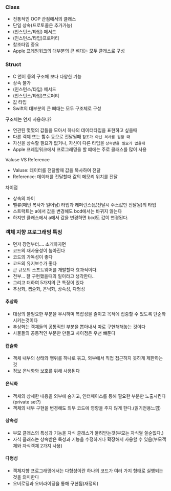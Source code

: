 ### Class
- 전통적인 OOP 관점에서의 클래스
- 단일 상속(프로토콜은 추가가능)
- (인스턴스/타입) 메서드
- (인스턴스/타입)프로퍼티
- 참조타입 중요
- Apple 프레임워크의 대부분의 큰 뼈대는 모두 클래스로 구성


### Struct
- C 언어 등의 구조체 보다 다양한 기능
- 상속 불가
- (인스턴스/타입) 메서드
- (인스턴스/타입)프로퍼티
- 값 타입
- Swift의 대부분의 큰 뼈대는 모두 구조체로 구성



구조체는 언제 사용하나?
- 연관된 몇몇의 값들을 모아서 하나의 데이터타입을 표현하고 싶을때
- 다른 객체 또는 함수 등으로 전달될때 `참조가 아닌 복사를 원할 때`
- 자신을 상속할 필요가 없거나, 자신이 다른 타입을 `상속받을 필요가 없을때`
- Apple 프레임워크에서 프로그래밍을 할 떄에는 주로 클래스를 많이 사용

Valuse VS Reference
- Valuse: 데이터를 전달할때 값을 복사하여 전달
- Reference: 데이터를 전달할때 값의 메모리 위치를 전달

차이점
- 상속의 차이
- 벨류(매번 복사가 일어남) 타입과 레퍼런스(값전달시 주소값만 전달됨)의 타입
- 스트럭트는 a에서 값을 변경해도 bcd에서는 바뀌지 않는다
- 하지만 클래스에서 a에서 값을 변경하면 bcd도 값이 변경된다.


### 객체 지향 프로그래밍 특징
- 먼저 장점부터.... 소개하자면
- 코드의 재사용성이 높아진다
- 코드의 가독성이 좋다
- 코드의 유지보수가 좋다
- 큰 규모의 소프트웨어를 개발할때 효과적이다.
- 전부... 잘 구현했을때의 일이라고 생각한다..
- 그리고 더하여 5가지의 큰 특징이 있다
- 추상화, 캡슐화, 은닉화, 상속성, 다형성


#### 추상화
- 대상의 불필요한 부분을 무시하며 복잡성을 줄이고 목적에 집중할 수 있도록 단순화 시키는것이다
- 추상화는 객체들의 공통적인 부분을 뽑아내서 따로 구현해해놓는 것이다
- 사물들의 공통적인 부분만 만들고 차이점은 우선 뺴둔다

#### 캡슐화
- 객체 내부의 상태와 행위를 하나로 묶고, 외부에서 직접 접근하지 못하게 제한하는것
- 정보 은닉화와 보호를 위해 사용된다

#### 은닉화
- 객체의 상세한 내용을 외부에 숨기고, 인터페이스를 통해 필요한 부분만 노출시킨다(private set?)
- 객체의 내부 구현을 변경해도 외부 코드에 영향을 주지 않게 한다.(읽기전용느낌)

#### 상속성
- 부모 클래스의 특성과 기능을 자식 클래스가 물려받는것(부모는 자식껄 쓸순없다.)
- 자식 클래스는 상속받은 특성과 기능을 수정하거나 확장해서 사용할 수 있음(부모객체와 자식객체 2가지 사용)

#### 다형성
- 객체지향 프로그래밍에서는 다형성이란 하나의 코드가 여러 가지 형태로 실행되는 것을 의미한다
- 오버로딩과 오버라이딩을 통해 구현됨(재정의)
